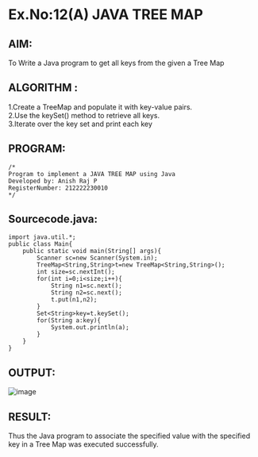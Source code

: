 # Ex.No:12(A)         JAVA TREE MAP
## AIM:
To Write a Java program to get all keys from the given a Tree Map
## ALGORITHM :
1.Create a TreeMap and populate it with key-value pairs.  
2.Use the keySet() method to retrieve all keys.  
3.Iterate over the key set and print each key  


## PROGRAM:
 ```
/*
Program to implement a JAVA TREE MAP using Java
Developed by: Anish Raj P
RegisterNumber: 212222230010
*/
```

## Sourcecode.java:
```
import java.util.*;
public class Main{
    public static void main(String[] args){
        Scanner sc=new Scanner(System.in);
        TreeMap<String,String>t=new TreeMap<String,String>();
        int size=sc.nextInt();
        for(int i=0;i<size;i++){
            String n1=sc.next();
            String n2=sc.next();
            t.put(n1,n2);
        }
        Set<String>key=t.keySet();
        for(String a:key){
            System.out.println(a);
        }
    }
}
```

## OUTPUT:

![image](https://github.com/user-attachments/assets/eab9d224-055f-4fbb-bec2-d80449f3c05d)

## RESULT:
Thus the Java program to associate the specified value with the specified key in a Tree Map was executed successfully.
